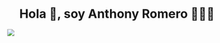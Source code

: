 <div align="center">
<h1 align="center"> Hola 👋, soy Anthony Romero 👨🏻‍💻 </h1>
</div>
<img src="https://i.imgur.com/McBcniNundefined.png">

<!--
**AnthonyRomos/AnthonyRomos** is a ✨ _special_ ✨ repository because its `README.md` (this file) appears on your GitHub profile.

Here are some ideas to get you started:

- 🔭 I’m currently working on ...
- 🌱 I’m currently learning ...
- 👯 I’m looking to collaborate on ...
- 🤔 I’m looking for help with ...
- 💬 Ask me about ...
- 📫 How to reach me: ...
- 😄 Pronouns: ...
- ⚡ Fun fact: ...
-->
